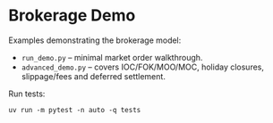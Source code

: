 # Brokerage Demo

Examples demonstrating the brokerage model:

- `run_demo.py` – minimal market order walkthrough.
- `advanced_demo.py` – covers IOC/FOK/MOO/MOC, holiday closures,
  slippage/fees and deferred settlement.

Run tests:

```
uv run -m pytest -n auto -q tests
```
